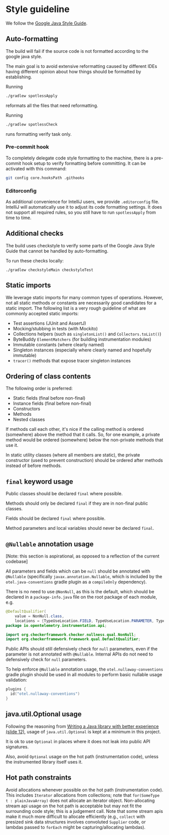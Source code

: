 # Style guideline

We follow the [Google Java Style Guide](https://google.github.io/styleguide/javaguide.html).

## Auto-formatting

The build will fail if the source code is not formatted according to the google java style.

The main goal is to avoid extensive reformatting caused by different IDEs having different opinion
about how things should be formatted by establishing.

Running

```bash
./gradlew spotlessApply
```

reformats all the files that need reformatting.

Running

```bash
./gradlew spotlessCheck
```

runs formatting verify task only.

### Pre-commit hook

To completely delegate code style formatting to the machine,
there is a pre-commit hook setup to verify formatting before committing.
It can be activated with this command:

```bash
git config core.hooksPath .githooks
```

### Editorconfig

As additional convenience for IntelliJ users, we provide `.editorconfig`
file. IntelliJ will automatically use it to adjust its code formatting settings.
It does not support all required rules, so you still have to run
`spotlessApply` from time to time.

## Additional checks

The build uses checkstyle to verify some parts of the Google Java Style Guide that cannot be handled
by auto-formatting.

To run these checks locally:

```
./gradlew checkstyleMain checkstyleTest
```

## Static imports

We leverage static imports for many common types of operations. However, not all static methods or
constants are necessarily good candidates for a static import. The following list is a very
rough guideline of what are commonly accepted static imports:

- Test assertions (JUnit and AssertJ)
- Mocking/stubbing in tests (with Mockito)
- Collections helpers (such as `singletonList()` and `Collectors.toList()`)
- ByteBuddy `ElementMatchers` (for building instrumentation modules)
- Immutable constants (where clearly named)
- Singleton instances (especially where clearly named and hopefully immutable)
- `tracer()` methods that expose tracer singleton instances

## Ordering of class contents

The following order is preferred:

- Static fields (final before non-final)
- Instance fields (final before non-final)
- Constructors
- Methods
- Nested classes

If methods call each other, it's nice if the calling method is ordered (somewhere) above
the method that it calls. So, for one example, a private method would be ordered (somewhere) below
the non-private methods that use it.

In static utility classes (where all members are static), the private constructor
(used to prevent construction) should be ordered after methods instead of before methods.

## `final` keyword usage

Public classes should be declared `final` where possible.

Methods should only be declared `final` if they are in non-final public classes.

Fields should be declared `final` where possible.

Method parameters and local variables should never be declared `final`.

## `@Nullable` annotation usage

[Note: this section is aspirational, as opposed to a reflection of the current codebase]

All parameters and fields which can be `null` should be annotated with `@Nullable`
(specifically `javax.annotation.Nullable`, which is included by the
`otel.java-conventions` gradle plugin as a `compileOnly` dependency).

There is no need to use `@NonNull`, as this is the default, which should be declared in a
`package-info.java` file on the root package of each module, e.g.

```java
@DefaultQualifier(
    value = NonNull.class,
    locations = {TypeUseLocation.FIELD, TypeUseLocation.PARAMETER, TypeUseLocation.RETURN})
package io.opentelemetry.instrumentation.api;

import org.checkerframework.checker.nullness.qual.NonNull;
import org.checkerframework.framework.qual.DefaultQualifier;
```

Public APIs should still defensively check for `null` parameters, even if the parameter is not
annotated with `@Nullable`. Internal APIs do not need to defensively check for `null` parameters.

To help enforce `@Nullable` annotation usage, the `otel.nullaway-conventions` gradle plugin
should be used in all modules to perform basic nullable usage validation:

```kotlin
plugins {
  id("otel.nullaway-conventions")
}
```

## java.util.Optional usage

Following the reasoning from [Writing a Java library with better experience (slide 12)](https://speakerdeck.com/trustin/writing-a-java-library-with-better-experience?slide=12),
usage of `java.util.Optional` is kept at a minimum in this project.

It is ok to use `Optional` in places where it does not leak into public API signatures.

Also, avoid `Optional` usage on the hot path (instrumentation code), unless the instrumented library
itself uses it.

## Hot path constraints

Avoid allocations whenever possible on the hot path (instrumentation code).
This includes `Iterator` allocations from collections; note that
`for(SomeType t : plainJavaArray)` does not allocate an iterator object.
Non-allocating stream api usage on the hot path is acceptable but may not
fit the surrounding code style; this is a judgement call.  Note that
some stream apis make it much more difficult to allocate efficiently
(e.g., `collect` with presized sink data structures involves
convoluted `Supplier` code, or lambdas passed to `forEach` might be
capturing/allocating lambdas).
